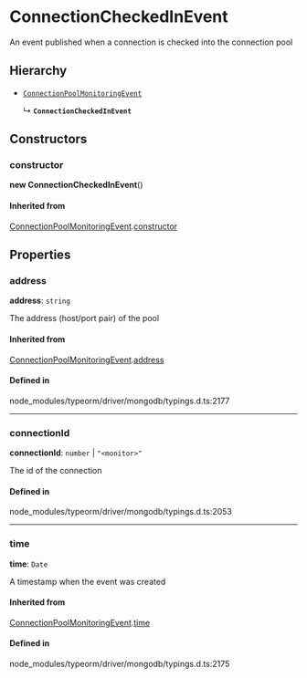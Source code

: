 # ConnectionCheckedInEvent

An event published when a connection is checked into the connection pool

## Hierarchy

- [`ConnectionPoolMonitoringEvent`](ConnectionPoolMonitoringEvent.md)

  ↳ **`ConnectionCheckedInEvent`**

## Constructors

### constructor

**new ConnectionCheckedInEvent**()

#### Inherited from

[ConnectionPoolMonitoringEvent](ConnectionPoolMonitoringEvent.md).[constructor](ConnectionPoolMonitoringEvent.md#constructor)

## Properties

### address

 **address**: `string`

The address (host/port pair) of the pool

#### Inherited from

[ConnectionPoolMonitoringEvent](ConnectionPoolMonitoringEvent.md).[address](ConnectionPoolMonitoringEvent.md#address)

#### Defined in

node_modules/typeorm/driver/mongodb/typings.d.ts:2177

___

### connectionId

 **connectionId**: `number` \| ``"<monitor>"``

The id of the connection

#### Defined in

node_modules/typeorm/driver/mongodb/typings.d.ts:2053

___

### time

 **time**: `Date`

A timestamp when the event was created

#### Inherited from

[ConnectionPoolMonitoringEvent](ConnectionPoolMonitoringEvent.md).[time](ConnectionPoolMonitoringEvent.md#time)

#### Defined in

node_modules/typeorm/driver/mongodb/typings.d.ts:2175

